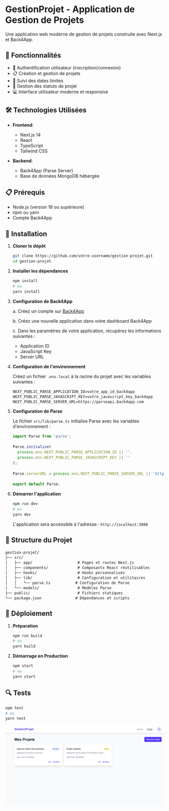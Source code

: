 # GestionProjet - Application de Gestion de Projets

Une application web moderne de gestion de projets construite avec Next.js et Back4App.



## 🚀 Fonctionnalités

- 🔐 Authentification utilisateur (inscription/connexion)
- 📋 Création et gestion de projets
- 📅 Suivi des dates limites
- 🎯 Gestion des statuts de projet
- 💻 Interface utilisateur moderne et responsive

## 🛠️ Technologies Utilisées

- **Frontend**:
  - Next.js 14
  - React
  - TypeScript
  - Tailwind CSS

- **Backend**:
  - Back4App (Parse Server)
  - Base de données MongoDB hébergée

## 📋 Prérequis

- Node.js (version 18 ou supérieure)
- npm ou yarn
- Compte Back4App

## 🔧 Installation

1. **Cloner le dépôt**
   ```bash
   git clone https://github.com/votre-username/gestion-projet.git
   cd gestion-projet
   ```

2. **Installer les dépendances**
   ```bash
   npm install
   # ou
   yarn install
   ```

3. **Configuration de Back4App**

   a. Créez un compte sur [Back4App](https://www.back4app.com/)
   
   b. Créez une nouvelle application dans votre dashboard Back4App
   
   c. Dans les paramètres de votre application, récupérez les informations suivantes :
      - Application ID
      - JavaScript Key
      - Server URL

4. **Configuration de l'environnement**

   Créez un fichier `.env.local` à la racine du projet avec les variables suivantes :
   ```env
   NEXT_PUBLIC_PARSE_APPLICATION_ID=votre_app_id_back4app
   NEXT_PUBLIC_PARSE_JAVASCRIPT_KEY=votre_javascript_key_back4app
   NEXT_PUBLIC_PARSE_SERVER_URL=https://parseapi.back4app.com
   ```

5. **Configuration de Parse**

   Le fichier `src/lib/parse.ts` initialise Parse avec les variables d'environnement :
   ```typescript
   import Parse from 'parse';

   Parse.initialize(
     process.env.NEXT_PUBLIC_PARSE_APPLICATION_ID || '',
     process.env.NEXT_PUBLIC_PARSE_JAVASCRIPT_KEY || ''
   );

   Parse.serverURL = process.env.NEXT_PUBLIC_PARSE_SERVER_URL || 'https://parseapi.back4app.com';

   export default Parse;
   ```

6. **Démarrer l'application**
   ```bash
   npm run dev
   # ou
   yarn dev
   ```

   L'application sera accessible à l'adresse : `http://localhost:3000`

## 📁 Structure du Projet

```
gestion-projet/
├── src/
│   ├── app/                    # Pages et routes Next.js
│   ├── components/             # Composants React réutilisables
│   ├── hooks/                  # Hooks personnalisés
│   ├── lib/                    # Configuration et utilitaires
│   │   └── parse.ts           # Configuration de Parse
│   └── models/                 # Modèles Parse
├── public/                     # Fichiers statiques
└── package.json               # Dépendances et scripts
```


## 🚀 Déploiement

1. **Préparation**
   ```bash
   npm run build
   # ou
   yarn build
   ```

2. **Démarrage en Production**
   ```bash
   npm start
   # ou
   yarn start
   ```

## 🔍 Tests

```bash
npm test
# ou
yarn test
```



![Dashboard des Projets](./public/dashboard%20Projets.png)